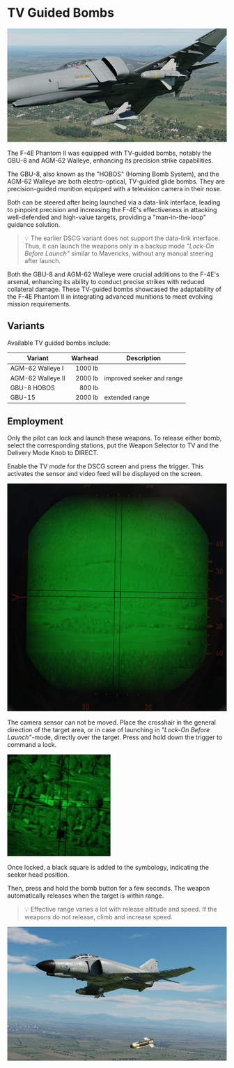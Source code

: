 # TV Guided Bombs

![Phantom loaded with two Walleyes](../../../img/walleyes_loaded.jpg)

The F-4E Phantom II was equipped with TV-guided bombs, notably the GBU-8 and
AGM-62 Walleye, enhancing its precision strike capabilities.

The GBU-8, also known as the "HOBOS" (Homing Bomb System), and the AGM-62
Walleye are both electro-optical, TV-guided glide bombs. They are
precision-guided munition equipped with a television camera in their nose.

Both can be steered after being launched via a data-link interface, leading to
pinpoint precision and increasing the F-4E's effectiveness in attacking
well-defended and high-value targets, providing a "man-in-the-loop" guidance
solution.

> 💡 The earlier DSCG variant does not support the data-link interface. Thus, it
> can launch the weapons only in a backup mode _"Lock-On Before Launch"_ similar
> to Mavericks, without any manual steering after launch.

Both the GBU-8 and AGM-62 Walleye were crucial additions to the F-4E's arsenal,
enhancing its ability to conduct precise strikes with reduced collateral damage.
These TV-guided bombs showcased the adaptability of the F-4E Phantom II in
integrating advanced munitions to meet evolving mission requirements.

## Variants

Available TV guided bombs include:

| Variant           | Warhead | Description               |
| ----------------- | ------: | ------------------------- |
| AGM-62 Walleye I  | 1000 lb |                           |
| AGM-62 Walleye II | 2000 lb | improved seeker and range |
| GBU-8 HOBOS       |  800 lb |                           |
| GBU-15            | 2000 lb | extended range            |

## Employment

Only the pilot can lock and launch these weapons. To release either bomb, select
the corresponding stations, put the Weapon Selector to TV and the Delivery Mode
Knob to DIRECT.

Enable the TV mode for the DSCG screen and press the trigger. This activates the
sensor and video feed will be displayed on the screen.

![HOBOS Screen Symbology](../../../img/hobos_screen_symbology.jpg)

The camera sensor can not be moved. Place the crosshair in the general direction
of the target area, or in case of launching in _"Lock-On Before Launch"_-mode,
directly over the target. Press and hold down the trigger to command a lock.

![HOBOS Release](../../../img/walleye_seeker_symbology.jpg)

Once locked, a black square is added to the symbology, indicating the seeker
head position.

Then, press and hold the bomb button for a few seconds. The weapon automatically
releases when the target is within range.

> 💡 Effective range varies a lot with release altitude and speed. If the
> weapons do not release, climb and increase speed.

![HOBOS Release](../../../img/hobos_release.jpg)
